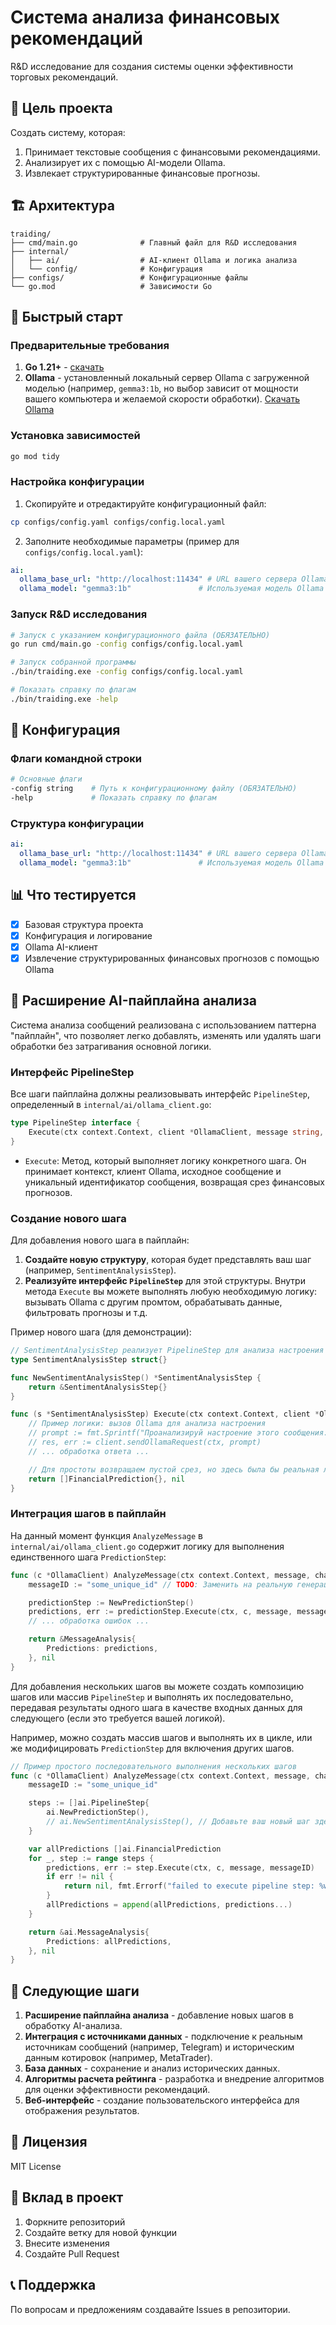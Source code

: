 # Система анализа финансовых рекомендаций

R&D исследование для создания системы оценки эффективности торговых рекомендаций.

## 🎯 Цель проекта

Создать систему, которая:
1. Принимает текстовые сообщения с финансовыми рекомендациями.
2. Анализирует их с помощью AI-модели Ollama.
3. Извлекает структурированные финансовые прогнозы.

## 🏗️ Архитектура

```
traiding/
├── cmd/main.go              # Главный файл для R&D исследования
├── internal/
│   ├── ai/                  # AI-клиент Ollama и логика анализа
│   └── config/              # Конфигурация
├── configs/                 # Конфигурационные файлы
└── go.mod                   # Зависимости Go
```

## 🚀 Быстрый старт

### Предварительные требования

1. **Go 1.21+** - [скачать](https://golang.org/dl/)
2. **Ollama** - установленный локальный сервер Ollama с загруженной моделью (например, `gemma3:1b`, но выбор зависит от мощности вашего компьютера и желаемой скорости обработки). [Скачать Ollama](https://ollama.com/)

### Установка зависимостей

```bash
go mod tidy
```

### Настройка конфигурации

1. Скопируйте и отредактируйте конфигурационный файл:
```bash
cp configs/config.yaml configs/config.local.yaml
```

2. Заполните необходимые параметры (пример для `configs/config.local.yaml`):
```yaml
ai:
  ollama_base_url: "http://localhost:11434" # URL вашего сервера Ollama
  ollama_model: "gemma3:1b"               # Используемая модель Ollama
```

### Запуск R&D исследования

```bash
# Запуск с указанием конфигурационного файла (ОБЯЗАТЕЛЬНО)
go run cmd/main.go -config configs/config.local.yaml

# Запуск собранной программы
./bin/traiding.exe -config configs/config.local.yaml

# Показать справку по флагам
./bin/traiding.exe -help
```

## 🔧 Конфигурация

### Флаги командной строки

```bash
# Основные флаги
-config string    # Путь к конфигурационному файлу (ОБЯЗАТЕЛЬНО)
-help             # Показать справку по флагам
```

### Структура конфигурации

```yaml
ai:
  ollama_base_url: "http://localhost:11434" # URL вашего сервера Ollama
  ollama_model: "gemma3:1b"               # Используемая модель Ollama
```

## 📊 Что тестируется

- [x] Базовая структура проекта
- [x] Конфигурация и логирование
- [x] Ollama AI-клиент
- [x] Извлечение структурированных финансовых прогнозов с помощью Ollama

## 🔄 Расширение AI-пайплайна анализа

Система анализа сообщений реализована с использованием паттерна "пайплайн", что позволяет легко добавлять, изменять или удалять шаги обработки без затрагивания основной логики.

### Интерфейс PipelineStep

Все шаги пайплайна должны реализовывать интерфейс `PipelineStep`, определенный в `internal/ai/ollama_client.go`:

```go
type PipelineStep interface {
	Execute(ctx context.Context, client *OllamaClient, message string, messageID string) ([]FinancialPrediction, error)
}
```

-   `Execute`: Метод, который выполняет логику конкретного шага. Он принимает контекст, клиент Ollama, исходное сообщение и уникальный идентификатор сообщения, возвращая срез финансовых прогнозов.

### Создание нового шага

Для добавления нового шага в пайплайн:

1.  **Создайте новую структуру**, которая будет представлять ваш шаг (например, `SentimentAnalysisStep`).
2.  **Реализуйте интерфейс `PipelineStep`** для этой структуры. Внутри метода `Execute` вы можете выполнять любую необходимую логику: вызывать Ollama с другим промтом, обрабатывать данные, фильтровать прогнозы и т.д.

Пример нового шага (для демонстрации):

```go
// SentimentAnalysisStep реализует PipelineStep для анализа настроения сообщения.
type SentimentAnalysisStep struct{}

func NewSentimentAnalysisStep() *SentimentAnalysisStep {
	return &SentimentAnalysisStep{}
}

func (s *SentimentAnalysisStep) Execute(ctx context.Context, client *OllamaClient, message string, messageID string) ([]FinancialPrediction, error) {
	// Пример логики: вызов Ollama для анализа настроения
	// prompt := fmt.Sprintf("Проанализируй настроение этого сообщения: %s", message)
	// res, err := client.sendOllamaRequest(ctx, prompt)
	// ... обработка ответа ...

	// Для простоты возвращаем пустой срез, но здесь была бы реальная логика.
	return []FinancialPrediction{}, nil
}
```

### Интеграция шагов в пайплайн

На данный момент функция `AnalyzeMessage` в `internal/ai/ollama_client.go` содержит логику для выполнения единственного шага `PredictionStep`:

```go
func (c *OllamaClient) AnalyzeMessage(ctx context.Context, message, channel string) (*MessageAnalysis, error) {
	messageID := "some_unique_id" // TODO: Заменить на реальную генерацию ID

	predictionStep := NewPredictionStep()
	predictions, err := predictionStep.Execute(ctx, c, message, messageID)
	// ... обработка ошибок ...

	return &MessageAnalysis{
		Predictions: predictions,
	}, nil
}
```

Для добавления нескольких шагов вы можете создать композицию шагов или массив `PipelineStep` и выполнять их последовательно, передавая результаты одного шага в качестве входных данных для следующего (если это требуется вашей логикой).

Например, можно создать массив шагов и выполнять их в цикле, или же модифицировать `PredictionStep` для включения других шагов.

```go
// Пример простого последовательного выполнения нескольких шагов
func (c *OllamaClient) AnalyzeMessage(ctx context.Context, message, channel string) (*MessageAnalysis, error) {
	messageID := "some_unique_id"

	steps := []ai.PipelineStep{
		ai.NewPredictionStep(),
		// ai.NewSentimentAnalysisStep(), // Добавьте ваш новый шаг здесь
	}

	var allPredictions []ai.FinancialPrediction
	for _, step := range steps {
		predictions, err := step.Execute(ctx, c, message, messageID)
		if err != nil {
			return nil, fmt.Errorf("failed to execute pipeline step: %w", err)
		}
		allPredictions = append(allPredictions, predictions...)
	}

	return &ai.MessageAnalysis{
		Predictions: allPredictions,
	}, nil
}
```

## 🔮 Следующие шаги

1. **Расширение пайплайна анализа** - добавление новых шагов в обработку AI-анализа.
2. **Интеграция с источниками данных** - подключение к реальным источникам сообщений (например, Telegram) и историческим данным котировок (например, MetaTrader).
3. **База данных** - сохранение и анализ исторических данных.
4. **Алгоритмы расчета рейтинга** - разработка и внедрение алгоритмов для оценки эффективности рекомендаций.
5. **Веб-интерфейс** - создание пользовательского интерфейса для отображения результатов.

## 📝 Лицензия

MIT License

## 🤝 Вклад в проект

1. Форкните репозиторий
2. Создайте ветку для новой функции
3. Внесите изменения
4. Создайте Pull Request

## 📞 Поддержка

По вопросам и предложениям создавайте Issues в репозитории.

